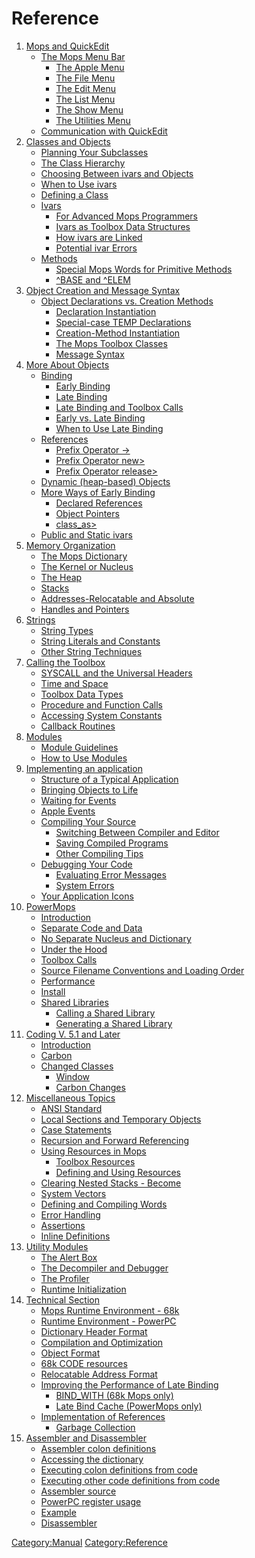Reference
=========

1.  [Mops and QuickEdit](Reference_1 "wikilink")
    -   [The Mops Menu Bar](Reference_1#The_Mops_Menu_Bar "wikilink")
        -   [The Apple Menu](Reference_1#The_Apple_Menu "wikilink")
        -   [The File Menu](Reference_1#The_File_Menu "wikilink")
        -   [The Edit Menu](Reference_1#The_Edit_Menu "wikilink")
        -   [The List Menu](Reference_1#The_List_Menu "wikilink")
        -   [The Show Menu](Reference_1#The_Show_Menu "wikilink")
        -   [The Utilities
            Menu](Reference_1#The_Utilities_Menu "wikilink")
    -   [Communication with
        QuickEdit](Reference_1#Communication_with_QuickEdit "wikilink")
2.  [Classes and Objects](Reference_2 "wikilink")
    -   [Planning Your
        Subclasses](Reference_2#Planning_Your_Subclasses "wikilink")
    -   [The Class
        Hierarchy](Reference_2#The_Class_Hierarchy "wikilink")
    -   [Choosing Between ivars and
        Objects](Reference_2#Choosing_Between_ivars_and_Objects "wikilink")
    -   [When to Use ivars](Reference_2#When_to_Use_ivars "wikilink")
    -   [Defining a Class](Reference_2#Defining_a_Class "wikilink")
    -   [Ivars](Reference_2#Ivars "wikilink")
        -   [For Advanced Mops
            Programmers](Reference_2#For_Advanced_Mops_Programmers "wikilink")
        -   [Ivars as Toolbox Data
            Structures](Reference_2#Ivars_as_Toolbox_Data_Structures "wikilink")
        -   [How ivars are
            Linked](Reference_2#How_ivars_are_Linked "wikilink")
        -   [Potential ivar
            Errors](Reference_2#Potential_ivar_Errors "wikilink")
    -   [Methods](Reference_2#Methods "wikilink")
        -   [Special Mops Words for Primitive
            Methods](Reference_2#Special_Mops_Words_for_Primitive_Methods "wikilink")
        -   [\^BASE and \^ELEM](Reference_2#^BASE_and_^ELEM "wikilink")
3.  [Object Creation and Message Syntax](Reference_3 "wikilink")
    -   [Object Declarations vs. Creation
        Methods](Reference_3#Object_Declarations_vs._Creation_Methods "wikilink")
        -   [Declaration
            Instantiation](Reference_3#Declaration_Instantiation "wikilink")
        -   [Special-case TEMP
            Declarations](Reference_3#Special-case_TEMP_Declarations "wikilink")
        -   [Creation-Method
            Instantiation](Reference_3#Creation-Method_Instantiation "wikilink")
        -   [The Mops Toolbox
            Classes](Reference_3#The_Mops_Toolbox_Classes "wikilink")
        -   [Message Syntax](Reference_3#Message_Syntax "wikilink")
4.  [More About Objects](Reference_4 "wikilink")
    -   [Binding](Reference_4#Binding "wikilink")
        -   [Early Binding](Reference_4#Early_Binding "wikilink")
        -   [Late Binding](Reference_4#Late_Binding "wikilink")
        -   [Late Binding and Toolbox
            Calls](Reference_4#Late_Binding_and_Toolbox_Calls "wikilink")
        -   [Early vs. Late
            Binding](Reference_4#Early_vs._Late_Binding "wikilink")
        -   [When to Use Late
            Binding](Reference_4#When_to_Use_Late_Binding "wikilink")
    -   [References](Reference_4#References "wikilink")
        -   [Prefix Operator
            -&gt;](Reference_4#Prefix_Operator_-&amp;gt; "wikilink")
        -   [Prefix Operator
            new&gt;](Reference_4#Prefix_Operator_new&amp;gt; "wikilink")
        -   [Prefix Operator
            release&gt;](Reference_4#Prefix_Operator_release&amp;gt; "wikilink")
    -   [Dynamic (heap-based)
        Objects](Reference_4#Dynamic_(heap-based)_Objects "wikilink")
    -   [More Ways of Early
        Binding](Reference_4#More_Ways_of_Early_Binding "wikilink")
        -   [Declared
            References](Reference_4#Declared_References "wikilink")
        -   [Object Pointers](Reference_4#Object_Pointers "wikilink")
        -   [class\_as&gt;](Reference_4#class_as&amp;gt; "wikilink")
    -   [Public and Static
        ivars](Reference_4#Public_and_Static_ivars "wikilink")
5.  [Memory Organization](Reference_5 "wikilink")
    -   [The Mops
        Dictionary](Reference_5#The_Mops_Dictionary "wikilink")
    -   [The Kernel or
        Nucleus](Reference_5#The_Kernel_or_Nucleus "wikilink")
    -   [The Heap](Reference_5#The_Heap "wikilink")
    -   [Stacks](Reference_5#Stacks "wikilink")
    -   [Addresses-Relocatable and
        Absolute](Reference_5#Addresses-Relocatable_and_Absolute "wikilink")
    -   [Handles and
        Pointers](Reference_5#Handles_and_Pointers "wikilink")
6.  [Strings](Reference_6 "wikilink")
    -   [String Types](Reference_6#String_Types "wikilink")
    -   [String Literals and
        Constants](Reference_6#String_Literals_and_Constants "wikilink")
    -   [Other String
        Techniques](Reference_6#Other_String_Techniques "wikilink")
7.  [Calling the Toolbox](Reference_7 "wikilink")
    -   [SYSCALL and the Universal
        Headers](Reference_7#SYSCALL_and_the_Universal_Headers "wikilink")
    -   [Time and Space](Reference_7#Time_and_Space "wikilink")
    -   [Toolbox Data Types](Reference_7#Toolbox_Data_Types "wikilink")
    -   [Procedure and Function
        Calls](Reference_7#Procedure_and_Function_Calls "wikilink")
    -   [Accessing System
        Constants](Reference_7#Accessing_System_Constants "wikilink")
    -   [Callback Routines](Reference_7#Callback_Routines "wikilink")
8.  [Modules](Reference_8 "wikilink")
    -   [Module Guidelines](Reference_8#Module_Guidelines "wikilink")
    -   [How to Use Modules](Reference_8#How_to_Use_Modules "wikilink")
9.  [Implementing an application](Reference_9 "wikilink")
    -   [Structure of a Typical
        Application](Reference_9#Structure_of_a_Typical_Application "wikilink")
    -   [Bringing Objects to
        Life](Reference_9#Bringing_Objects_to_Life "wikilink")
    -   [Waiting for Events](Reference_9#Waiting_for_Events "wikilink")
    -   [Apple Events](Reference_9#Apple_Events "wikilink")
    -   [Compiling Your
        Source](Reference_9#Compiling_Your_Source "wikilink")
        -   [Switching Between Compiler and
            Editor](Reference_9#Switching_Between_Compiler_and_Editor "wikilink")
        -   [Saving Compiled
            Programs](Reference_9#Saving_Compiled_Programs "wikilink")
        -   [Other Compiling
            Tips](Reference_9#Other_Compiling_Tips "wikilink")
    -   [Debugging Your
        Code](Reference_9#Debugging_Your_Code "wikilink")
        -   [Evaluating Error
            Messages](Reference_9#Evaluating_Error_Messages "wikilink")
        -   [System Errors](Reference_9#System_Errors "wikilink")
    -   [Your Application
        Icons](Reference_9#Your_Application_Icons "wikilink")
10. [PowerMops](Reference_10 "wikilink")
    -   [Introduction](Reference_10#Introduction "wikilink")
    -   [Separate Code and
        Data](Reference_10#Separate_Code_and_Data "wikilink")
    -   [No Separate Nucleus and
        Dictionary](Reference_10#No_Separate_Nucleus_and_Dictionary "wikilink")
    -   [Under the Hood](Reference_10#Under_the_Hood "wikilink")
    -   [Toolbox Calls](Reference_10#Toolbox_Calls "wikilink")
    -   [Source Filename Conventions and Loading
        Order](Reference_10#Source_Filename_Conventions_and_Loading_Order "wikilink")
    -   [Performance](Reference_10#Performance "wikilink")
    -   [Install](Reference_10#Install "wikilink")
    -   [Shared Libraries](Reference_10#Shared_Libraries "wikilink")
        -   [Calling a Shared
            Library](Reference_10#Calling_a_Shared_Library "wikilink")
        -   [Generating a Shared
            Library](Reference_10#Generating_a_Shared_Library "wikilink")
11. [Coding V. 5.1 and Later](Reference_11 "wikilink")
    -   [ Introduction](Reference_11#Introduction "wikilink")
    -   [ Carbon](Reference_11#Carbon "wikilink")
    -   [ Changed Classes](Reference_11#Changed_Classes "wikilink")
        -   [ Window](Reference_11#Window "wikilink")
        -   [ Carbon Changes](Reference_11#Carbon_Changes "wikilink")
12. [Miscellaneous Topics](Reference_12 "wikilink")
    -   [ANSI Standard](Reference_12#ANSI_Standard "wikilink")
    -   [Local Sections and Temporary
        Objects](Reference_12#Local_Sections_and_Temporary_Objects "wikilink")
    -   [Case Statements](Reference_12#Case_Statements "wikilink")
    -   [Recursion and Forward
        Referencing](Reference_12#Recursion_and_Forward_Referencing "wikilink")
    -   [Using Resources in
        Mops](Reference_12#Using_Resources_in_Mops "wikilink")
        -   [Toolbox
            Resources](Reference_12#Toolbox_Resources "wikilink")
        -   [Defining and Using
            Resources](Reference_12#Defining_and_Using_Resources "wikilink")
    -   [Clearing Nested Stacks -
        Become](Reference_12#Clearing_Nested_Stacks_-_Become "wikilink")
    -   [System Vectors](Reference_12#System_Vectors "wikilink")
    -   [Defining and Compiling
        Words](Reference_12#Defining_and_Compiling_Words "wikilink")
    -   [Error Handling](Reference_12#Error_Handling "wikilink")
    -   [Assertions](Reference_12#Assertions "wikilink")
    -   [Inline Definitions](Reference_12#Inline_Definitions "wikilink")
13. [Utility Modules](Reference_13 "wikilink")
    -   [The Alert Box](Reference_13#The_Alert_Box "wikilink")
    -   [The Decompiler and
        Debugger](Reference_13#The_Decompiler_and_Debugger "wikilink")
    -   [The Profiler](Reference_13#The_Profiler "wikilink")
    -   [ Runtime
        Initialization](Reference_13#Runtime_Initialization "wikilink")
14. [Technical Section](Reference_14 "wikilink")
    -   [Mops Runtime Environment -
        68k](Reference_14#Mops_Runtime_Environment_-_68k "wikilink")
    -   [Runtime Environment -
        PowerPC](Reference_14#Runtime_Environment_-_PowerPC "wikilink")
    -   [Dictionary Header
        Format](Reference_14#Dictionary_Header_Format "wikilink")
    -   [Compilation and
        Optimization](Reference_14#Compilation_and_Optimization "wikilink")
    -   [Object Format](Reference_14#Object_Format "wikilink")
    -   [68k CODE resources](Reference_14#68k_CODE_resources "wikilink")
    -   [Relocatable Address
        Format](Reference_14#Relocatable_Address_Format "wikilink")
    -   [Improving the Performance of Late
        Binding](Reference_14#Improving_the_Performance_of_Late_Binding "wikilink")
        -   [BIND\_WITH (68k Mops
            only)](Reference_14#BIND_WITH_(68k_Mops_only) "wikilink")
        -   [Late Bind Cache (PowerMops
            only)](Reference_14#Late_Bind_Cache_(PowerMops_only) "wikilink")
    -   [Implementation of
        References](Reference_14#Implementation_of_References "wikilink")
        -   [Garbage
            Collection](Reference_14#Garbage_Collection "wikilink")
15. [Assembler and Disassembler](Reference_15 "wikilink")
    -   [Assembler colon
        definitions](Reference_15#Assembler_colon_definitions "wikilink")
    -   [Accessing the
        dictionary](Reference_15#Accessing_the_dictionary "wikilink")
    -   [Executing colon definitions from
        code](Reference_15#Executing_colon_definitions_from_code "wikilink")
    -   [Executing other code definitions from
        code](Reference_15#Executing_other_code_definitions_from_code "wikilink")
    -   [Assembler source](Reference_15#Assembler_source "wikilink")
    -   [PowerPC register
        usage](Reference_15#PowerPC_register_usage "wikilink")
    -   [Example](Reference_15#Example "wikilink")
    -   [Disassembler](Reference_15#Disassembler "wikilink")

[Category:Manual](Category:Manual "wikilink")
[Category:Reference](Category:Reference "wikilink")
